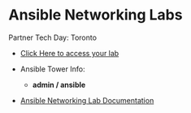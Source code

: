 # Ansible Networking Labs

Partner Tech Day: Toronto
 - [Click Here to access your lab](http://https://s3.amazonaws.com/ptdtoronto.rhdemo.io/ptdtoronto-index.html)
 - Ansible Tower Info:
    * **admin / ansible**
    
- [Ansible Networking Lab Documentation](https://ipvsean.github.io/workshops/exercises/ansible_network/)

 
